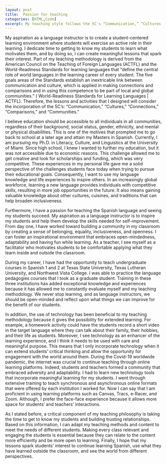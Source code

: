 ```yaml
---
layout: post
title:  Passion for teaching
categories: [HTML,Code]
excerpt: My teaching style follows the 5C's “Communication,” “Cultures,” “Connections,” “Comparisons,” and “Communities.” (ACTFL)
---
```


My aspiration as a language instructor is to create a student-centered learning environment where students will exercise an active role in their learning. I dedicate time to getting to know my students to learn what motivates them, and by doing so, I can create meaningful lessons that spark their interest. Part of my teaching methodology is derived from the American Council on the Teaching of Foreign Languages (ACTFL) and the World-Readiness Standards for learning languages that “define the central role of world languages in the learning career of every student. The five goals areas of the Standards establish an inextricable link between communication and culture, which is applied in making connections and comparisons and in using this competence to be part of local and global communities.” ( World-Readiness Standards for Learning Languages | ACTFL).   Therefore, the lessons and activities that I designed will consider the incorporation of the 5C’s: “Communication,” “Cultures,” “Connections,” “Comparisons,” and “Communities.”
 
I believe education should be accessible to all individuals in all communities, regardless of their background, social status, gender, ethnicity, and mental or physical disabilities. This is one of the motives that prompted me to go back to school at a later age and attain my Masters in Spanish. Currently, I am pursuing my Ph.D. in Literacy, Culture, and Linguistics at the University of Miami. Since high school, I knew I wanted to further my education, but it was not accessible due to economic reasons. This challenge allowed me to get creative and look for scholarships and funding, which was very competitive. These experiences in my personal life gave me a solid perspective of the challenges students face today when trying to pursue their educational goals.
Consequently, I want to use my language knowledge and life experiences to inspire others. In an increasingly global workforce, learning a new language provides individuals with competitive skills, resulting in more job opportunities in the future. It also means gaining valuable knowledge about other cultures, cuisines, and traditions that can help broaden inclusiveness.
 
Furthermore, I have a passion for teaching the Spanish language and seeing my students succeed. My aspiration as a language instructor is to inspire my students and help them develop the skills needed for self-improvement. From day one, I have worked toward building a community in my classroom by creating a sense of belonging, equality, inclusiveness, and openness. I can foster an inspirational environment that embraces open-mindedness, adaptability and having fun while learning. As a teacher, I see myself as a facilitator who motivates students to be comfortable applying what they learn inside and outside the classroom.
 
During my career, I have had the opportunity to teach undergraduate courses in Spanish 1 and 2 at Texas State University, Texas Lutheran University, and Northwest Vista College. I was able to practice the language pedagogies courses that I took as a graduate student. Training in these three institutions has added exceptional knowledge and experiences because it has allowed me to constantly evaluate myself and my teaching methodology. We never stop learning, and as language instructors, we should be open-minded and reflect upon what things we can improve for the benefit of our students.
 
In addition, the use of technology has been beneficial to my teaching methodology because it gives the possibility for extended learning. For example, a homework activity could have the students record a short video in the target language where they can talk about their family, their hobbies, and their life as students. Moreover, I see technology as an enhancer of the learning experience, and I think it needs to be used with care and meaningful purpose. This means that I only incorporate technology when it can extend students’ critical thinking and allow the opportunity for engagement with the world around them. During the Covid-19 worldwide pandemic, the internet was crucial to continue teaching through online learning platforms. Indeed, students and teachers formed a community that embraced adversity and adaptability. I had to learn new technology tools that incorporate meaningful learning for my students. I went through extensive training to teach synchronous and asynchronous online formats that were offered by each institution I worked for. Now I can say that I am proficient in using learning platforms such as Canvas, Tracs, e-Racer, and Zoom. Although, I prefer the face-face experience because it allows more space for students’ and teachers’ interactions.
 
As I stated before, a critical component of my teaching philosophy is taking the time to get to know my students and building trusting relationships. Based on this information, I can adapt my teaching methods and content to meet the needs of different students. Making every class relevant and engaging the students is essential because they can relate to the content more efficiently and be more open to learning. Finally, I hope that my lessons spark students’ interest to continue learning Spanish, use what they have learned outside the classroom, and see the world from different perspectives.
